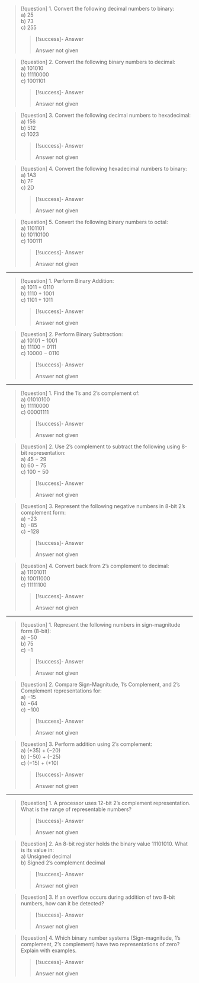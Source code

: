 > [!question] 1. Convert the following decimal numbers to binary:  
> a) 25  
> b) 73  
> c) 255
> 
> > [!success]- Answer
> > 
> > Answer not given

> [!question] 2. Convert the following binary numbers to decimal:  
> a) 101010  
> b) 11110000  
> c) 1001101
> 
> > [!success]- Answer
> > 
> > Answer not given

> [!question] 3. Convert the following decimal numbers to hexadecimal:  
> a) 156  
> b) 512  
> c) 1023
> 
> > [!success]- Answer
> > 
> > Answer not given

> [!question] 4. Convert the following hexadecimal numbers to binary:  
> a) 1A3  
> b) 7F  
> c) 2D
> 
> > [!success]- Answer
> > 
> > Answer not given

> [!question] 5. Convert the following binary numbers to octal:  
> a) 1101101  
> b) 10110100  
> c) 100111
> 
> > [!success]- Answer
> > 
> > Answer not given

---

> [!question] 1. Perform Binary Addition:  
> a) 1011 + 0110  
> b) 1110 + 1001  
> c) 1101 + 1011
> 
> > [!success]- Answer
> > 
> > Answer not given

> [!question] 2. Perform Binary Subtraction:  
> a) 10101 − 1001  
> b) 11100 − 0111  
> c) 10000 − 0110
> 
> > [!success]- Answer
> > 
> > Answer not given

---

> [!question] 1. Find the 1’s and 2’s complement of:  
> a) 01010100  
> b) 11110000  
> c) 00001111
> 
> > [!success]- Answer
> > 
> > Answer not given

> [!question] 2. Use 2’s complement to subtract the following using 8-bit representation:  
> a) 45 − 29  
> b) 60 − 75  
> c) 100 − 50
> 
> > [!success]- Answer
> > 
> > Answer not given

> [!question] 3. Represent the following negative numbers in 8-bit 2’s complement form:  
> a) −23  
> b) −85  
> c) −128
> 
> > [!success]- Answer
> > 
> > Answer not given

> [!question] 4. Convert back from 2’s complement to decimal:  
> a) 11101011  
> b) 10011000  
> c) 11111100
> 
> > [!success]- Answer
> > 
> > Answer not given

---

> [!question] 1. Represent the following numbers in sign-magnitude form (8-bit):  
> a) −50  
> b) 75  
> c) −1
> 
> > [!success]- Answer
> > 
> > Answer not given

> [!question] 2. Compare Sign-Magnitude, 1’s Complement, and 2’s Complement representations for:  
> a) −15  
> b) −64  
> c) −100
> 
> > [!success]- Answer
> > 
> > Answer not given

> [!question] 3. Perform addition using 2’s complement:  
> a) (+35) + (−20)  
> b) (−50) + (−25)  
> c) (−15) + (+10)
> 
> > [!success]- Answer
> > 
> > Answer not given

---

> [!question] 1. A processor uses 12-bit 2’s complement representation. What is the range of representable numbers?
> 
> > [!success]- Answer
> > 
> > Answer not given

> [!question] 2. An 8-bit register holds the binary value 11101010. What is its value in:  
> a) Unsigned decimal  
> b) Signed 2’s complement decimal
> 
> > [!success]- Answer
> > 
> > Answer not given

> [!question] 3. If an overflow occurs during addition of two 8-bit numbers, how can it be detected?
> 
> > [!success]- Answer
> > 
> > Answer not given

> [!question] 4. Which binary number systems (Sign-magnitude, 1’s complement, 2’s complement) have two representations of zero? Explain with examples.
> 
> > [!success]- Answer
> > 
> > Answer not given


